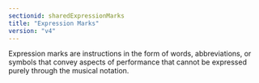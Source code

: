 ```yaml
---
sectionid: sharedExpressionMarks
title: "Expression Marks"
version: "v4"
---
```


Expression marks are instructions in the form of words, abbreviations, or symbols that convey aspects of performance that cannot be expressed purely through the musical notation.
